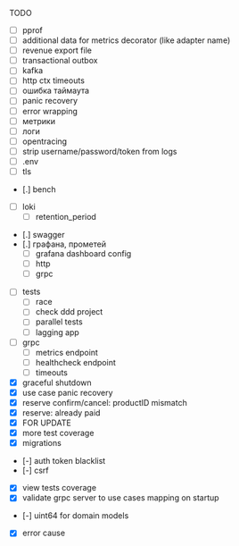 TODO

- [ ] pprof
- [ ] additional data for metrics decorator (like adapter name)
- [ ] revenue export file
- [ ] transactional outbox
- [ ] kafka
- [ ] http ctx timeouts
- [ ] ошибка таймаута
- [ ] panic recovery
- [ ] error wrapping
- [ ] метрики
- [ ] логи
- [ ] opentracing
- [ ] strip username/password/token from logs
- [ ] .env
- [ ] tls
- [.] bench
- [ ] loki
    - [ ] retention_period
- [.] swagger
- [.] графана, прометей
    - [ ] grafana dashboard config
    - [ ] http
    - [ ] grpc
- [ ] tests
    - [ ] race
    - [ ] check ddd project
    - [ ] parallel tests
    - [ ] lagging app
- [ ] grpc
    - [ ] metrics endpoint
    - [ ] healthcheck endpoint
    - [ ] timeouts
- [x] graceful shutdown
- [x] use case panic recovery
- [x] reserve confirm/cancel: productID mismatch
- [x] reserve: already paid
- [x] FOR UPDATE
- [x] more test coverage
- [x] migrations
- [-] auth token blacklist
- [-] csrf
- [x] view tests coverage
- [x] validate grpc server to use cases mapping on startup
- [-] uint64 for domain models
- [x] error cause